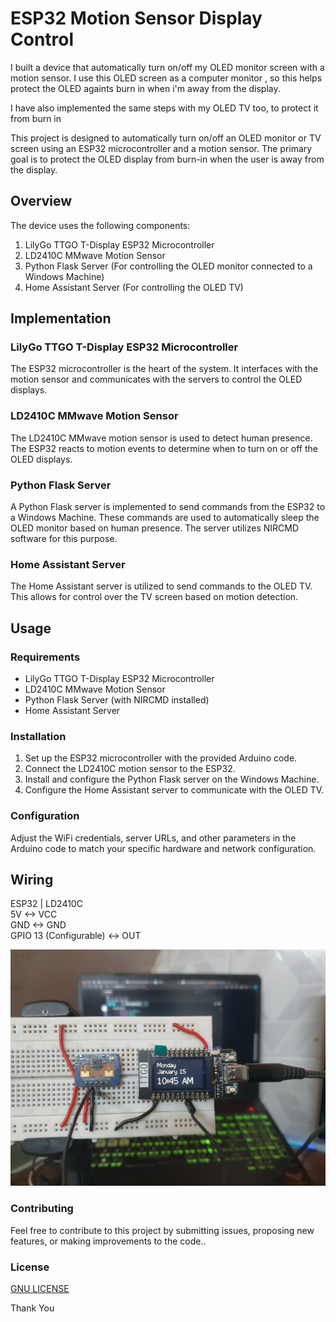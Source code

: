 # ESP32 Motion Sensor Display Control
 I built a device that automatically turn on/off my OLED monitor screen with a motion sensor. I use this OLED screen as a computer monitor , so this helps protect the OLED againts burn in when i'm away from the display. 

 I have also implemented the same steps with my OLED TV too, to protect it from burn in

 This project is designed to automatically turn on/off an OLED monitor or TV screen using an ESP32 microcontroller and a motion sensor. The primary goal is to protect the OLED display from burn-in when the user is away from the display.
  
## Overview

The device uses the following components:
1. LilyGo TTGO T-Display ESP32 Microcontroller
2. LD2410C MMwave Motion Sensor
3. Python Flask Server (For controlling the OLED monitor connected to a Windows Machine)
4. Home Assistant Server (For controlling the OLED TV)

## Implementation

### LilyGo TTGO T-Display ESP32 Microcontroller
The ESP32 microcontroller is the heart of the system. It interfaces with the motion sensor and communicates with the servers to control the OLED displays.

### LD2410C MMwave Motion Sensor
The LD2410C MMwave motion sensor is used to detect human presence. The ESP32 reacts to motion events to determine when to turn on or off the OLED displays.

### Python Flask Server
A Python Flask server is implemented to send commands from the ESP32 to a Windows Machine. These commands are used to automatically sleep the OLED monitor based on human presence. The server utilizes NIRCMD software for this purpose.

### Home Assistant Server
The Home Assistant server is utilized to send commands to the OLED TV. This allows for control over the TV screen based on motion detection.

## Usage

### Requirements
- LilyGo TTGO T-Display ESP32 Microcontroller
- LD2410C MMwave Motion Sensor
- Python Flask Server (with NIRCMD installed)
- Home Assistant Server

### Installation
1. Set up the ESP32 microcontroller with the provided Arduino code.
2. Connect the LD2410C motion sensor to the ESP32.
3. Install and configure the Python Flask server on the Windows Machine.
4. Configure the Home Assistant server to communicate with the OLED TV.

### Configuration
Adjust the WiFi credentials, server URLs, and other parameters in the Arduino code to match your specific hardware and network configuration.

## Wiring
ESP32 | LD2410C <br>
5V <-> VCC <br>
GND <-> GND <br>
GPIO 13 (Configurable) <-> OUT <br>


![Alt text](images/wiring.jpg)

### Contributing
Feel free to contribute to this project by submitting issues, proposing new features, or making improvements to the code..

### License
[GNU LICENSE](LICENSE)

Thank You
